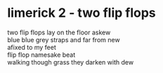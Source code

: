 # limerick 2 - two flip flops

two flip flops lay on the floor askew\
blue blue grey straps and far from new\
afixed to my feet\
flip flop namesake beat\
walking though grass they darken with dew

